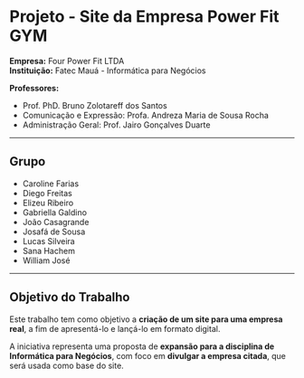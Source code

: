 # Projeto - Site da Empresa Power Fit GYM

**Empresa:** Four Power Fit LTDA  
**Instituição:** Fatec Mauá - Informática para Negócios  

**Professores:**  
- Prof. PhD. Bruno Zolotareff dos Santos  
- Comunicação e Expressão: Profa. Andreza Maria de Sousa Rocha  
- Administração Geral: Prof. Jairo Gonçalves Duarte  

---
## Grupo  

- Caroline Farias  
- Diego Freitas  
- Elizeu Ribeiro  
- Gabriella Galdino  
- João Casagrande  
- Josafá de Sousa  
- Lucas Silveira  
- Sana Hachem  
- William José  

---

## Objetivo do Trabalho  

Este trabalho tem como objetivo a **criação de um site para uma empresa real**, a fim de apresentá-lo e lançá-lo em formato digital.  

A iniciativa representa uma proposta de **expansão para a disciplina de Informática para Negócios**, com foco em **divulgar a empresa citada**, que será usada como base do site.  
